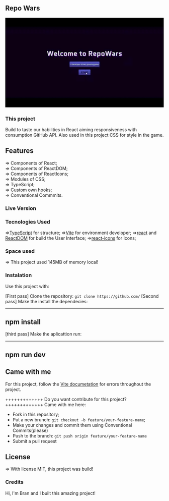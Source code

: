 ## Repo Wars

![repowars!](src/assets/videogif.gif)


### This project

Build to taste our habilities in React aiming responsiveness with consumption GitHub API. Also used in this project CSS for style in the game.

## Features

=> Components of React; <br>
=> Components of ReactDOM; <br>
=> Components of ReactIcons; <br>
=> Modules of CSS; <br>
=> TypeScript; <br>
=> Custom own hooks; <br>
=> Conventional Commmits. <br>

### Live Version 

### Tecnologies Used

=>[TypeScript](https://www.typescriptlang.org/) for structure;
=>[Vite](https://vitejs.dev/) for environment developer;
=>[react](https://reactjs.org/) and [ReactDOM](https://reactjs.org/docs/react-dom.html) for build the User Interface;
=>[react-icons](https://react-icons.github.io/react-icons/) for Icons;

### Space used

=> This project used 145MB of memory local!

### Instalation 

Use this project with:

[First pass] Clone the repository: `git clone https://github.com/`
[Second pass] Make the install the dependecies:

---------------------
npm install
---------------------
[third pass] Make the aplicattion run:

--------------------
npm run dev
---------------------
## Came with me

For this project, follow the <a href="https://vitejs.dev/guide/">Vite documetation</a> for errors throughout the project.

+++++++++++++
Do you want contribute for this project?
+++++++++++++
Came with me here:

+ Fork in this repository;
+ Put a new brunch: `git checkout -b feature/your-feature-name`;
+ Make your changes and commit them using Conventional Commits(please)
+ Push to the branch: `git push origin feature/your-feature-name`
+ Submit a pull request

## License

=> With license MIT, this project was build!

### Credits

Hi, I'm Bran and I built this amazing project!
